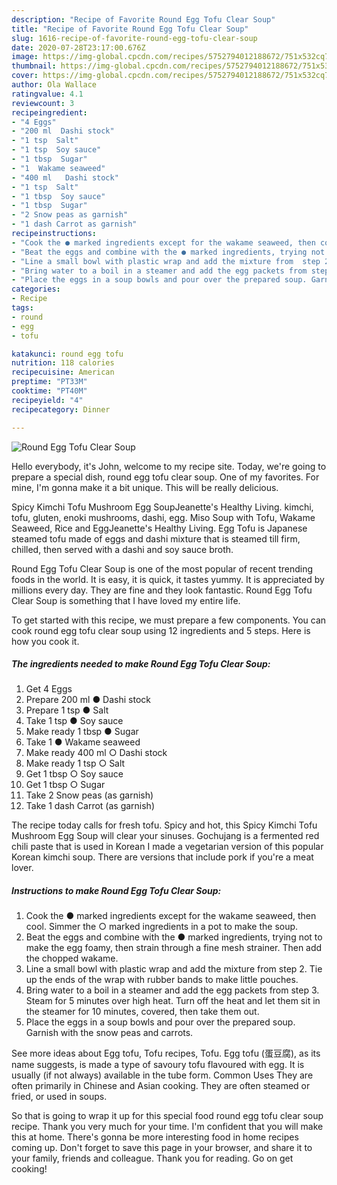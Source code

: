 ```yaml
---
description: "Recipe of Favorite Round Egg Tofu Clear Soup"
title: "Recipe of Favorite Round Egg Tofu Clear Soup"
slug: 1616-recipe-of-favorite-round-egg-tofu-clear-soup
date: 2020-07-28T23:17:00.676Z
image: https://img-global.cpcdn.com/recipes/5752794012188672/751x532cq70/round-egg-tofu-clear-soup-recipe-main-photo.jpg
thumbnail: https://img-global.cpcdn.com/recipes/5752794012188672/751x532cq70/round-egg-tofu-clear-soup-recipe-main-photo.jpg
cover: https://img-global.cpcdn.com/recipes/5752794012188672/751x532cq70/round-egg-tofu-clear-soup-recipe-main-photo.jpg
author: Ola Wallace
ratingvalue: 4.1
reviewcount: 3
recipeingredient:
- "4 Eggs"
- "200 ml  Dashi stock"
- "1 tsp  Salt"
- "1 tsp  Soy sauce"
- "1 tbsp  Sugar"
- "1  Wakame seaweed"
- "400 ml   Dashi stock"
- "1 tsp  Salt"
- "1 tbsp  Soy sauce"
- "1 tbsp  Sugar"
- "2 Snow peas as garnish"
- "1 dash Carrot as garnish"
recipeinstructions:
- "Cook the ● marked ingredients except for the wakame seaweed, then cool.  Simmer the ○ marked ingredients in a pot to make the soup."
- "Beat the eggs and combine with the ● marked ingredients, trying not to make the egg foamy, then strain through a fine mesh strainer. Then add the chopped wakame."
- "Line a small bowl with plastic wrap and add the mixture from  step 2. Tie up the ends of the wrap with rubber bands to make little pouches."
- "Bring water to a boil in a steamer and add the egg packets from step 3. Steam for 5 minutes over high heat. Turn off the heat and let them sit in the steamer for 10 minutes, covered, then take them out."
- "Place the eggs in a soup bowls and pour over the prepared soup. Garnish with the snow peas and carrots."
categories:
- Recipe
tags:
- round
- egg
- tofu

katakunci: round egg tofu 
nutrition: 118 calories
recipecuisine: American
preptime: "PT33M"
cooktime: "PT40M"
recipeyield: "4"
recipecategory: Dinner

---
```



![Round Egg Tofu Clear Soup](https://img-global.cpcdn.com/recipes/5752794012188672/751x532cq70/round-egg-tofu-clear-soup-recipe-main-photo.jpg)

Hello everybody, it's John, welcome to my recipe site. Today, we're going to prepare a special dish, round egg tofu clear soup. One of my favorites. For mine, I'm gonna make it a bit unique. This will be really delicious.

Spicy Kimchi Tofu Mushroom Egg SoupJeanette&#39;s Healthy Living. kimchi, tofu, gluten, enoki mushrooms, dashi, egg. Miso Soup with Tofu, Wakame Seaweed, Rice and EggJeanette&#39;s Healthy Living. Egg Tofu is Japanese steamed tofu made of eggs and dashi mixture that is steamed till firm, chilled, then served with a dashi and soy sauce broth.

Round Egg Tofu Clear Soup is one of the most popular of recent trending foods in the world. It is easy, it is quick, it tastes yummy. It is appreciated by millions every day. They are fine and they look fantastic. Round Egg Tofu Clear Soup is something that I have loved my entire life.


To get started with this recipe, we must prepare a few components. You can cook round egg tofu clear soup using 12 ingredients and 5 steps. Here is how you cook it.

<!--inarticleads1-->

##### The ingredients needed to make Round Egg Tofu Clear Soup:

1. Get 4 Eggs
1. Prepare 200 ml ● Dashi stock
1. Prepare 1 tsp ● Salt
1. Take 1 tsp ● Soy sauce
1. Make ready 1 tbsp ● Sugar
1. Take 1 ● Wakame seaweed
1. Make ready 400 ml ○  Dashi stock
1. Make ready 1 tsp ○ Salt
1. Get 1 tbsp ○ Soy sauce
1. Get 1 tbsp ○ Sugar
1. Take 2 Snow peas (as garnish)
1. Take 1 dash Carrot (as garnish)


The recipe today calls for fresh tofu. Spicy and hot, this Spicy Kimchi Tofu Mushroom Egg Soup will clear your sinuses. Gochujang is a fermented red chili paste that is used in Korean I made a vegetarian version of this popular Korean kimchi soup. There are versions that include pork if you&#39;re a meat lover. 

<!--inarticleads2-->

##### Instructions to make Round Egg Tofu Clear Soup:

1. Cook the ● marked ingredients except for the wakame seaweed, then cool.  Simmer the ○ marked ingredients in a pot to make the soup.
1. Beat the eggs and combine with the ● marked ingredients, trying not to make the egg foamy, then strain through a fine mesh strainer. Then add the chopped wakame.
1. Line a small bowl with plastic wrap and add the mixture from  step 2. Tie up the ends of the wrap with rubber bands to make little pouches.
1. Bring water to a boil in a steamer and add the egg packets from step 3. Steam for 5 minutes over high heat. Turn off the heat and let them sit in the steamer for 10 minutes, covered, then take them out.
1. Place the eggs in a soup bowls and pour over the prepared soup. Garnish with the snow peas and carrots.


See more ideas about Egg tofu, Tofu recipes, Tofu. Egg tofu (蛋豆腐), as its name suggests, is made a type of savoury tofu flavoured with egg. It is usually (if not always) available in the tube form. Common Uses They are often primarily in Chinese and Asian cooking. They are often steamed or fried, or used in soups. 

So that is going to wrap it up for this special food round egg tofu clear soup recipe. Thank you very much for your time. I'm confident that you will make this at home. There's gonna be more interesting food in home recipes coming up. Don't forget to save this page in your browser, and share it to your family, friends and colleague. Thank you for reading. Go on get cooking!
